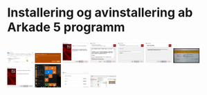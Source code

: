 # Installering og avinstallering ab Arkade 5 programm


<img src="img/NedlastningerFilViser.png" alt="Fil viser" style="width: 60px;"/>
<img src="img/WinSmartScreenWarning.png" alt="Advarsel Windowns Smart Screen" style="width: 60px;"/>
<img src="img/ArkadeSetup_01.png" alt="Installasjon 1" style="width: 60px;"/>
<img src="img/ArkadeSetup_02.png" alt="Installasjon 2" style="width: 60px;"/>
<img src="img/ArkadeSetup_03.png" alt="Installasjon 3" style="width: 60px;"/>
<img src="img/ArkadeSetup_04.png" alt="Installasjon 4" style="width: 60px;"/>
<img src="img/ArkadeSetup_05.png" alt="Installasjon 5 advarsel" style="width: 60px;"/>
<img src="img/ArkadeSetup_06.png" alt="Installasjon 6" style="width: 60px;"/>
<img src="img/RunTool.png" alt="Start programm" style="width: 60px;"/>
<img src="img/toolRunning.png" alt="Programmet kjorer" style="width: 60px;"/>
<img src="img/Uninstall_02.png" alt="Avinstallasjon" style="width: 60px;"/>
